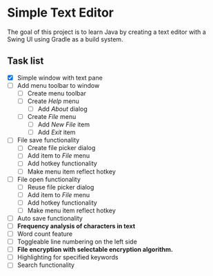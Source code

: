 # Simple Text Editor

The goal of this project is to learn Java by creating a text editor with a Swing UI using Gradle as a build system.

## Task list

- [x] Simple window with text pane
- [ ] Add menu toolbar to window
    - [ ] Create menu toolbar
    - [ ] Create *Help* menu
        - [ ] Add *About* dialog
    - [ ] Create *File* menu
        - [ ] Add *New File* item
        - [ ] Add *Exit* item
- [ ] File save functionality
    - [ ] Create file picker dialog
    - [ ] Add item to *File* menu
    - [ ] Add hotkey functionality
    - [ ] Make menu item reflect hotkey
- [ ] File open functionality
    - [ ] Reuse file picker dialog
    - [ ] Add item to *File* menu
    - [ ] Add hotkey functionality
    - [ ] Make menu item reflect hotkey
- [ ] Auto save functionality
- [ ] **Frequency analysis of characters in text**
- [ ] Word count feature
- [ ] Toggleable line numbering on the left side
- [ ] **File encryption with selectable encryption algorithm.**
- [ ] Highlighting for specified keywords
- [ ] Search functionality
